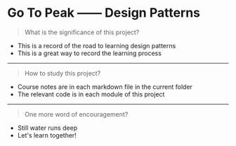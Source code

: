 # Go To Peak —— Design Patterns

> What is the significance of this project?

- This is a record of the road to learning design patterns
- This is a great way to record the learning process

---

> How to study this project?

- Course notes are in each markdown file in the current folder
- The relevant code is in each module of this project

---

> One more word of encouragement?

- Still water runs deep
- Let's learn together!